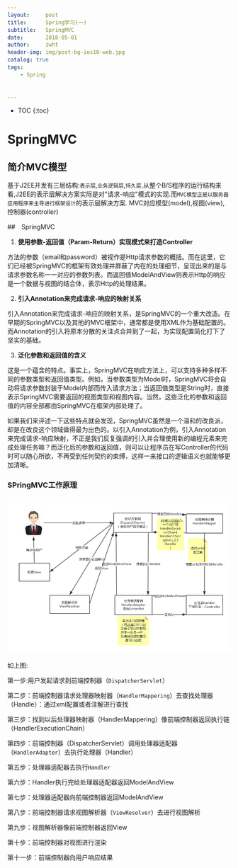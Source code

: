 ```yaml
---
layout:     post
title:      Spring学习(一)
subtitle:   SpringMVC
date:       2018-05-01
author:     zwht
header-img: img/post-bg-ios10-web.jpg
catalog: true
tags:
    - Spring
   
    
---
```


* TOC 
{:toc}
# SpringMVC

## 简介MVC模型
   基于J2EE开发有三层结构:`表示层`,`业务逻辑层`,`持久层`.从整个B/S程序的运行结构来看,J2EE的表示层解决方案实际是对"请求-响应"模式的实现.而`MVC模型正是以服务器应用程序来主导进行框架设计`的表示层解决方案.
   MVC对应模型(model),视图(view),控制器(controller)

##　SpringMVC
1. **使用参数-返回值（Param-Return）实现模式来打造Controller** 

方法的参数（email和password）被视作是Http请求参数的概括。而在这里，它们已经被SpringMVC的框架有效处理并屏蔽了内在的处理细节，呈现出来的是与请求参数名称一一对应的参数列表。而返回值ModelAndView则表示Http的响应是一个数据与视图的结合体，表示Http的处理结果。 

2. **引入Annotation来完成请求-响应的映射关系** 

引入Annotation来完成请求-响应的映射关系，是SpringMVC的一个重大改造。在早期的SpringMVC以及其他的MVC框架中，通常都是使用XML作为基础配置的。而Annotation的引入将原本分散的关注点合并到了一起，为实现配置简化打下了坚实的基础。 

3. **泛化参数和返回值的含义**

这是一个蕴含的特点。事实上，SpringMVC在响应方法上，可以支持多种多样不同的参数类型和返回值类型。例如，当参数类型为Model时，SpringMVC将会自动将请求参数封装于Model内部而传入请求方法；当返回值类型是String时，直接表示SpringMVC需要返回的视图类型和视图内容。当然，这些泛化的参数和返回值的内容全部都由SpringMVC在框架内部处理了。 

如果我们来评述一下这些特点就会发现，SpringMVC虽然是一个温和的改良派，却是在改良这个领域做得最为出色的。以引入Annotation为例，引入Annotation来完成请求-响应映射，不正是我们反复强调的引入并合理使用新的编程元素来完成处理任务嘛？而泛化后的参数和返回值，则可以让程序员在写Controller的代码时可以随心所欲，不再受到任何契约的束缚，这样一来接口的逻辑语义也就能够更加清晰。 

### SPringMVC工作原理

![Alt text](/img/Spring/Spring_1.png)

如上图:

第一步:用户发起请求到前端控制器（`DispatcherServlet`）

第二步：前端控制器请求处理器映射器（`HandlerMappering`）去查找处理器（Handle）：通过xml配置或者注解进行查找

第三步：找到以后处理器映射器（HandlerMappering）像前端控制器返回执行链（HandlerExecutionChain）

第四步：前端控制器（DispatcherServlet）调用处理器适配器（`HandlerAdapter`）去执行处理器（Handler）

第五步：处理器适配器去执行`Handler`

第六步：Handler执行完给处理器适配器返回ModelAndView

第七步：处理器适配器向前端控制器返回ModelAndView

第八步：前端控制器请求视图解析器（`ViewResolver`）去进行视图解析

第九步：视图解析器像前端控制器返回View

第十步：前端控制器对视图进行渲染

第十一步：前端控制器向用户响应结果







